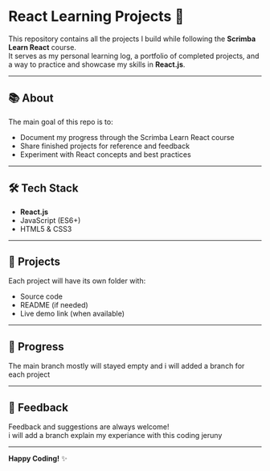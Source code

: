 # React Learning Projects 🚀

This repository contains all the projects I build while following the **Scrimba Learn React** course.  
It serves as my personal learning log, a portfolio of completed projects, and a way to practice and showcase my skills in **React.js**.

---

## 📚 About
The main goal of this repo is to:
- Document my progress through the Scrimba Learn React course
- Share finished projects for reference and feedback
- Experiment with React concepts and best practices

---

## 🛠 Tech Stack
- **React.js**
- JavaScript (ES6+)
- HTML5 & CSS3

---

## 📂 Projects
Each project will have its own folder with:
- Source code
- README (if needed)
- Live demo link (when available)

---

## 📅 Progress
The main branch mostly will stayed empty and i will added a branch for each project 


---

## 🤝 Feedback
Feedback and suggestions are always welcome!  
i will add a branch explain my experiance with this coding jeruny

---

**Happy Coding!** ✨
